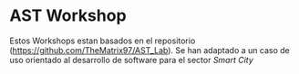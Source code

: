 # AST Workshop

Estos Workshops estan basados en el repositorio (https://github.com/TheMatrix97/AST_Lab). Se han adaptado a un caso de uso orientado al desarrollo de software para el sector *Smart City*